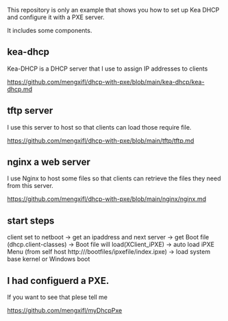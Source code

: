 This repository is only an example that shows you how to set up Kea DHCP and configure it with a PXE server.

It includes some components.

## kea-dhcp
  Kea-DHCP is a DHCP server that I use to assign IP addresses to clients
  
  https://github.com/mengxifl/dhcp-with-pxe/blob/main/kea-dhcp/kea-dhcp.md

## tftp server
  I use this server to host so that  clients  can load those require file.
  
  https://github.com/mengxifl/dhcp-with-pxe/blob/main/tftp/tftp.md

## nginx  a web server
  I use Nginx to host some files so that clients can retrieve the files they need from this server.
  
  https://github.com/mengxifl/dhcp-with-pxe/blob/main/nginx/nginx.md
## start steps

client set to netboot ->  get an ipaddress and next server  -> get Boot file (dhcp.client-classes) -> Boot file will load(XClient_iPXE) -> auto load iPXE Menu (from self host http://<localhost>/bootfiles/ipxefile/index.ipxe) -> load system base kernel or Windows boot

## I had configuerd a PXE.
   If you want to see that plese tell me
   
   https://github.com/mengxifl/myDhcpPxe
